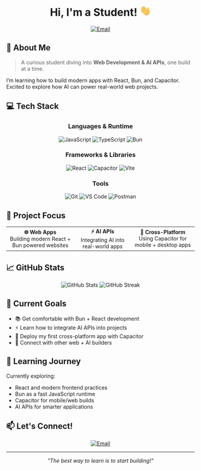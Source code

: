 <div align="center">
  
# Hi, I'm a Student! <img src="https://raw.githubusercontent.com/ABSphreak/ABSphreak/master/gifs/Hi.gif" width="30px">

[![Email](https://img.shields.io/badge/Gmail-D14836?style=for-the-badge&logo=gmail&logoColor=white)](mailto:kitsunelynx2@gmail.com)

</div>

## 🚀 About Me

> A curious student diving into **Web Development & AI APIs**, one build at a time.

I’m learning how to build modern apps with React, Bun, and Capacitor. Excited to explore how AI can power real-world web projects.

## 💻 Tech Stack

<div align="center">

### Languages & Runtime
![JavaScript](https://img.shields.io/badge/javascript-%23323330.svg?style=for-the-badge&logo=javascript&logoColor=%23F7DF1E)
![TypeScript](https://img.shields.io/badge/typescript-%23007ACC.svg?style=for-the-badge&logo=typescript&logoColor=white)
![Bun](https://img.shields.io/badge/Bun-%23000000.svg?style=for-the-badge&logo=bun&logoColor=white)

### Frameworks & Libraries
![React](https://img.shields.io/badge/react-%2320232a.svg?style=for-the-badge&logo=react&logoColor=%2361DAFB)
![Capacitor](https://img.shields.io/badge/capacitor-%23000000.svg?style=for-the-badge&logo=capacitor&logoColor=white)
![Vite](https://img.shields.io/badge/vite-%23646CFF.svg?style=for-the-badge&logo=vite&logoColor=white)

### Tools
![Git](https://img.shields.io/badge/git-%23F05033.svg?style=for-the-badge&logo=git&logoColor=white)
![VS Code](https://img.shields.io/badge/VSCode-%23007ACC.svg?style=for-the-badge&logo=visual-studio-code&logoColor=white)
![Postman](https://img.shields.io/badge/Postman-FF6C37.svg?style=for-the-badge&logo=postman&logoColor=white)

</div>

## 🌟 Project Focus

<table>
  <tr>
    <td align="center">
      <strong>🌐 Web Apps</strong><br>
      Building modern React + Bun powered websites
    </td>
    <td align="center">
      <strong>⚡ AI APIs</strong><br>
      Integrating AI into real-world apps
    </td>
    <td align="center">
      <strong>📱 Cross-Platform</strong><br>
      Using Capacitor for mobile + desktop apps
    </td>
  </tr>
</table>

## 📈 GitHub Stats

<div align="center">
  <img src="https://github-readme-stats.vercel.app/api?username=kitsunelynx&show_icons=true&theme=tokyonight" alt="GitHub Stats" />
  <img src="https://github-readme-streak-stats.herokuapp.com/?user=kitsunelynx&theme=tokyonight" alt="GitHub Streak" />
</div>

## 🎯 Current Goals

- 📚 Get comfortable with Bun + React development
- ⚡ Learn how to integrate AI APIs into projects
- 🚀 Deploy my first cross-platform app with Capacitor
- 🤝 Connect with other web + AI builders

## 🌱 Learning Journey

Currently exploring:
- React and modern frontend practices
- Bun as a fast JavaScript runtime
- Capacitor for mobile/web builds
- AI APIs for smarter applications

## 📫 Let's Connect!

<div align="center">

[![Email](https://img.shields.io/badge/Email-kitsunelynx2%40gmail.com-blue?style=flat-square&logo=gmail)](mailto:kitsunelynx2@gmail.com)

</div>

---
<div align="center">
  
*"The best way to learn is to start building!"*

</div>
